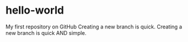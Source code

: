 # hello-world
My first repository on GitHub
Creating a new branch is quick.
Creating a new branch is quick AND simple.
